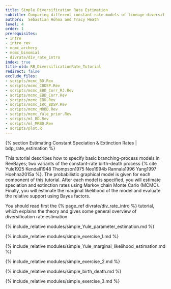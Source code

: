 ```yaml
---
title: Simple Diversification Rate Estimation
subtitle: Comparing different constant-rate models of lineage diversification
authors:  Sebastian Höhna and Tracy Heath
level: 4
order: 1
prerequisites:
- intro
- intro_rev
- mcmc_archery
- mcmc_binomial
- divrate/div_rate_intro
index: true
title-old: RB_DiversificationRate_Tutorial
redirect: false
exclude_files:
- scripts/mcmc_BD.Rev
- scripts/mcmc_CBDSP.Rev
- scripts/mcmc_EBD_Corr_RJ.Rev
- scripts/mcmc_EBD_Corr.Rev
- scripts/mcmc_EBD.Rev
- scripts/mcmc_IRC_BDSP.Rev
- scripts/mcmc_MRBD.Rev
- scripts/mcmc_Yule_prior.Rev
- scripts/ml_BD.Rev
- scripts/ml_MRBD.Rev
- scripts/plot.R
---
```



{% section Estimating Constant Speciation & Extinction Rates | bdp_rate_estimation %}

This tutorial describes how to specify basic branching-process models in
RevBayes; two variants of the constant-rate birth-death process
{% cite Yule1925 Kendall1948 Thompson1975 Nee1994b Rannala1996 Yang1997 Hoehna2015a %}.
The probabilistic graphical model is given for each component of this
tutorial. After each model is specified, you will estimate speciation
and extinction rates using Markov chain Monte Carlo (MCMC). Finally, you
will estimate the marginal likelihood of the model and evaluate the
relative support using Bayes factors.

You should read first the {% page_ref divrate/div_rate_intro %} tutorial, which explains the theory and 
gives some general overview of diversification rate estimation.


{% include_relative modules/simple_Yule_parameter_estimation.md %}

{% include_relative modules/simple_exercise_1.md %}

{% include_relative modules/simple_Yule_marginal_likelihood_estimation.md %}

{% include_relative modules/simple_exercise_2.md %}

{% include_relative modules/simple_birth_death.md %}

{% include_relative modules/simple_exercise_3.md %}
